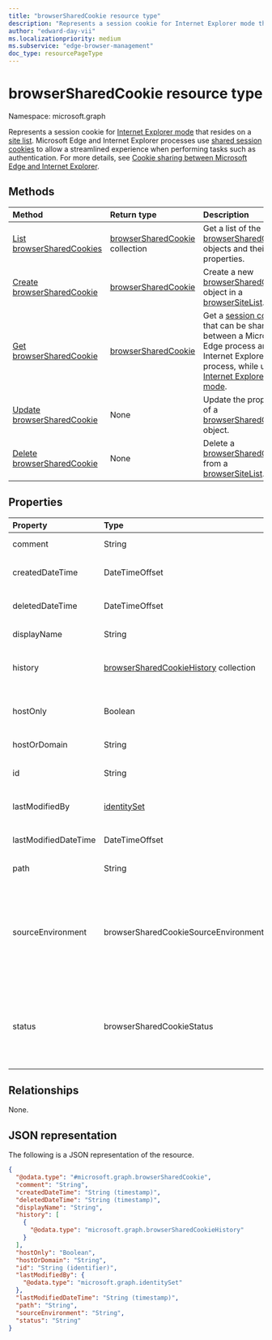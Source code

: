 ```yaml
---
title: "browserSharedCookie resource type"
description: "Represents a session cookie for Internet Explorer mode that resides on a site list."
author: "edward-day-vii"
ms.localizationpriority: medium
ms.subservice: "edge-browser-management"
doc_type: resourcePageType
---
```


# browserSharedCookie resource type

Namespace: microsoft.graph

Represents a session cookie for [Internet Explorer mode](/deployedge/edge-ie-mode) that resides on a [site list](../resources/browsersitelist.md). Microsoft Edge and Internet Explorer processes use [shared session cookies](../resources/browsersharedcookie.md) to allow a streamlined experience when performing tasks such as authentication. For more details, see [Cookie sharing between Microsoft Edge and Internet Explorer](/deployedge/edge-ie-mode-add-guidance-cookieshare).

## Methods
|Method|Return type|Description|
|:---|:---|:---|
|[List browserSharedCookies](../api/browsersitelist-list-sharedcookies.md)|[browserSharedCookie](../resources/browsersharedcookie.md) collection|Get a list of the [browserSharedCookie](../resources/browsersharedcookie.md) objects and their properties.|
|[Create browserSharedCookie](../api/browsersitelist-post-sharedcookies.md)|[browserSharedCookie](../resources/browsersharedcookie.md)|Create a new [browserSharedCookie](../resources/browsersharedcookie.md) object in a [browserSiteList](../resources/browsersitelist.md).|
|[Get browserSharedCookie](../api/browsersharedcookie-get.md)|[browserSharedCookie](../resources/browsersharedcookie.md)|Get a [session cookie](../resources/browsersharedcookie.md) that can be shared between a Microsoft Edge process and an Internet Explorer process, while using [Internet Explorer mode](/deployedge/edge-ie-mode).|
|[Update browserSharedCookie](../api/browsersharedcookie-update.md)|None|Update the properties of a [browserSharedCookie](../resources/browsersharedcookie.md) object.|
|[Delete browserSharedCookie](../api/browsersitelist-delete-sharedcookies.md)|None|Delete a [browserSharedCookie](../resources/browsersharedcookie.md) from a [browserSiteList](../resources/browsersitelist.md).|

## Properties
|Property|Type|Description|
|:---|:---|:---|
|comment|String|The comment for the shared cookie.|
|createdDateTime|DateTimeOffset|The date and time when the shared cookie was created.|
|deletedDateTime|DateTimeOffset|The date and time when the shared cookie was deleted.|
|displayName|String|The name of the cookie.|
|history|[browserSharedCookieHistory](../resources/browsersharedcookiehistory.md) collection|The history of modifications applied to the cookie.|
|hostOnly|Boolean|Controls whether a cookie is a host-only or domain cookie.|
|hostOrDomain|String|The URL of the cookie.|
|id|String|The unique identifier for the cookie.|
|lastModifiedBy|[identitySet](../resources/identityset.md)|The user who last modified the cookie.|
|lastModifiedDateTime|DateTimeOffset|The date and time when the cookie was last modified.|
|path|String|The path of the cookie.|
|sourceEnvironment|browserSharedCookieSourceEnvironment|Specifies how the cookies are shared between Microsoft Edge and Internet Explorer. The possible values are: `microsoftEdge`, `internetExplorer11`, `both`, `unknownFutureValue`.|
|status|browserSharedCookieStatus|The status of the cookie. The possible values are: `published`, `pendingAdd`, `pendingEdit`, `pendingDelete`, `unknownFutureValue`.|

## Relationships
None.

## JSON representation
The following is a JSON representation of the resource.
<!-- {
  "blockType": "resource",
  "keyProperty": "id",
  "@odata.type": "microsoft.graph.browserSharedCookie",
  "openType": false
}
-->
``` json
{
  "@odata.type": "#microsoft.graph.browserSharedCookie",
  "comment": "String",
  "createdDateTime": "String (timestamp)",
  "deletedDateTime": "String (timestamp)",
  "displayName": "String",
  "history": [
    {
      "@odata.type": "microsoft.graph.browserSharedCookieHistory"
    }
  ],
  "hostOnly": "Boolean",
  "hostOrDomain": "String",
  "id": "String (identifier)",
  "lastModifiedBy": {
    "@odata.type": "microsoft.graph.identitySet"
  },
  "lastModifiedDateTime": "String (timestamp)",
  "path": "String",
  "sourceEnvironment": "String",
  "status": "String"
}
```

